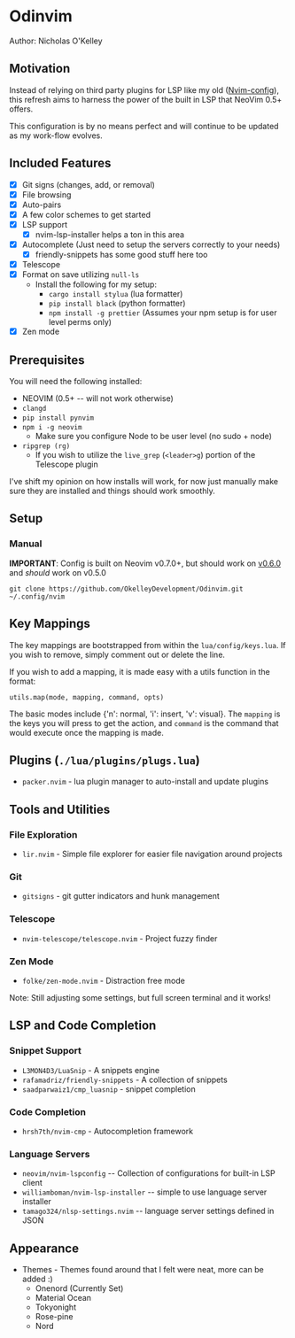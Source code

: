 # Odinvim

Author: Nicholas O'Kelley

## Motivation

Instead of relying on third party plugins for LSP like my old ([Nvim-config](https://github.com/OkelleyDevelopment/Nvim-Config)),
this refresh aims to harness the power of the built in LSP that NeoVim 0.5+ offers.

This configuration is by no means perfect and will continue to be updated as my work-flow
evolves.

## Included Features

- [x] Git signs (changes, add, or removal)
- [x] File browsing
- [x] Auto-pairs
- [x] A few color schemes to get started
- [x] LSP support
  - [x] nvim-lsp-installer helps a ton in this area
- [x] Autocomplete (Just need to setup the servers correctly to your needs)
  - [x] friendly-snippets has some good stuff here too
- [x] Telescope
- [x] Format on save utilizing `null-ls`
  - Install the following for my setup:
    - `cargo install stylua` (lua formatter)
    - `pip install black` (python formatter)
    - `npm install -g prettier` (Assumes your npm setup is for user level perms only)
- [x] Zen mode

## Prerequisites

You will need the following installed:

- NEOVIM (0.5+ -- will not work otherwise)
- `clangd`
- `pip install pynvim`
- `npm i -g neovim`
  - Make sure you configure Node to be user level (no sudo + node)
- `ripgrep (rg)`
  - If you wish to utilize the `live_grep` (`<leader>g`) portion of the Telescope plugin

I've shift my opinion on how installs will work, for now just manually make sure they
are installed and things should work smoothly.

## Setup

### Manual

**IMPORTANT**: Config is built on Neovim v0.7.0+, but should work on [v0.6.0](https://github.com/neovim/neovim/releases/tag/v0.6.0) and _should_ work on v0.5.0

```
git clone https://github.com/OkelleyDevelopment/Odinvim.git ~/.config/nvim
```

## Key Mappings

The key mappings are bootstrapped from within the `lua/config/keys.lua`. If you
wish to remove, simply comment out or delete the line.

If you wish to add a mapping, it is made easy with a utils function in the format:

```
utils.map(mode, mapping, command, opts)
```

The basic modes include {'n': normal, 'i': insert, 'v': visual}. The `mapping` is the
keys you will press to get the action, and `command` is the command that would execute once
the mapping is made.

## Plugins (`./lua/plugins/plugs.lua`)

- `packer.nvim` - lua plugin manager to auto-install and update plugins

## Tools and Utilities

### File Exploration

- `lir.nvim` - Simple file explorer for easier file navigation around projects

### Git

- `gitsigns` - git gutter indicators and hunk management

### Telescope

- `nvim-telescope/telescope.nvim` - Project fuzzy finder

### Zen Mode

- `folke/zen-mode.nvim` - Distraction free mode

Note: Still adjusting some settings, but full screen terminal and it works!

## LSP and Code Completion

### Snippet Support

- `L3MON4D3/LuaSnip` - A snippets engine
- `rafamadriz/friendly-snippets` - A collection of snippets
- `saadparwaiz1/cmp_luasnip` - snippet completion

### Code Completion

- `hrsh7th/nvim-cmp` - Autocompletion framework

### Language Servers

- `neovim/nvim-lspconfig` -- Collection of configurations for built-in LSP client
- `williamboman/nvim-lsp-installer` -- simple to use language server installer
- `tamago324/nlsp-settings.nvim` -- language server settings defined in JSON

## Appearance

- Themes - Themes found around that I felt were neat, more can be added :)
  - Onenord (Currently Set)
  - Material Ocean
  - Tokyonight
  - Rose-pine
  - Nord
